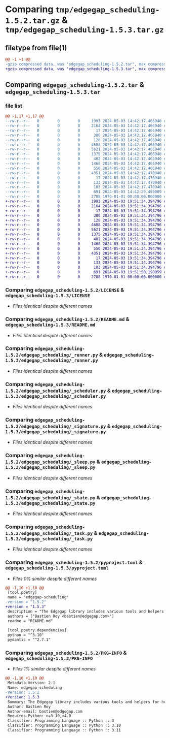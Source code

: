 # Comparing `tmp/edgegap_scheduling-1.5.2.tar.gz` & `tmp/edgegap_scheduling-1.5.3.tar.gz`

## filetype from file(1)

```diff
@@ -1 +1 @@
-gzip compressed data, was "edgegap_scheduling-1.5.2.tar", max compression
+gzip compressed data, was "edgegap_scheduling-1.5.3.tar", max compression
```

## Comparing `edgegap_scheduling-1.5.2.tar` & `edgegap_scheduling-1.5.3.tar`

### file list

```diff
@@ -1,17 +1,17 @@
--rw-r--r--   0        0        0     1993 2024-05-03 14:42:17.466940 edgegap_scheduling-1.5.2/LICENSE
--rw-r--r--   0        0        0     2164 2024-05-03 14:42:17.466940 edgegap_scheduling-1.5.2/README.md
--rw-r--r--   0        0        0       17 2024-05-03 14:42:17.466940 edgegap_scheduling-1.5.2/edgegap_scheduling/BUILD
--rw-r--r--   0        0        0      380 2024-05-03 14:42:17.466940 edgegap_scheduling-1.5.2/edgegap_scheduling/__init__.py
--rw-r--r--   0        0        0      128 2024-05-03 14:42:17.466940 edgegap_scheduling-1.5.2/edgegap_scheduling/_depends.py
--rw-r--r--   0        0        0     4688 2024-05-03 14:42:17.466940 edgegap_scheduling-1.5.2/edgegap_scheduling/_runner.py
--rw-r--r--   0        0        0     5621 2024-05-03 14:42:17.466940 edgegap_scheduling-1.5.2/edgegap_scheduling/_scheduler.py
--rw-r--r--   0        0        0     1375 2024-05-03 14:42:17.466940 edgegap_scheduling-1.5.2/edgegap_scheduling/_signature.py
--rw-r--r--   0        0        0      482 2024-05-03 14:42:17.466940 edgegap_scheduling-1.5.2/edgegap_scheduling/_singleton.py
--rw-r--r--   0        0        0     1468 2024-05-03 14:42:17.466940 edgegap_scheduling-1.5.2/edgegap_scheduling/_sleep.py
--rw-r--r--   0        0        0      550 2024-05-03 14:42:17.466940 edgegap_scheduling-1.5.2/edgegap_scheduling/_state.py
--rw-r--r--   0        0        0     4351 2024-05-03 14:42:17.470940 edgegap_scheduling-1.5.2/edgegap_scheduling/_task.py
--rw-r--r--   0        0        0       17 2024-05-03 14:42:17.470940 edgegap_scheduling-1.5.2/edgegap_scheduling/errors/BUILD
--rw-r--r--   0        0        0      133 2024-05-03 14:42:17.470940 edgegap_scheduling-1.5.2/edgegap_scheduling/errors/__init__.py
--rw-r--r--   0        0        0      103 2024-05-03 14:42:17.470940 edgegap_scheduling-1.5.2/edgegap_scheduling/errors/_errors.py
--rw-r--r--   0        0        0      691 2024-05-03 14:42:29.459009 edgegap_scheduling-1.5.2/pyproject.toml
--rw-r--r--   0        0        0     2788 1970-01-01 00:00:00.000000 edgegap_scheduling-1.5.2/PKG-INFO
+-rw-r--r--   0        0        0     1993 2024-05-03 19:51:34.394796 edgegap_scheduling-1.5.3/LICENSE
+-rw-r--r--   0        0        0     2164 2024-05-03 19:51:34.394796 edgegap_scheduling-1.5.3/README.md
+-rw-r--r--   0        0        0       17 2024-05-03 19:51:34.394796 edgegap_scheduling-1.5.3/edgegap_scheduling/BUILD
+-rw-r--r--   0        0        0      380 2024-05-03 19:51:34.394796 edgegap_scheduling-1.5.3/edgegap_scheduling/__init__.py
+-rw-r--r--   0        0        0      128 2024-05-03 19:51:34.394796 edgegap_scheduling-1.5.3/edgegap_scheduling/_depends.py
+-rw-r--r--   0        0        0     4688 2024-05-03 19:51:34.394796 edgegap_scheduling-1.5.3/edgegap_scheduling/_runner.py
+-rw-r--r--   0        0        0     5621 2024-05-03 19:51:34.394796 edgegap_scheduling-1.5.3/edgegap_scheduling/_scheduler.py
+-rw-r--r--   0        0        0     1375 2024-05-03 19:51:34.394796 edgegap_scheduling-1.5.3/edgegap_scheduling/_signature.py
+-rw-r--r--   0        0        0      482 2024-05-03 19:51:34.394796 edgegap_scheduling-1.5.3/edgegap_scheduling/_singleton.py
+-rw-r--r--   0        0        0     1468 2024-05-03 19:51:34.394796 edgegap_scheduling-1.5.3/edgegap_scheduling/_sleep.py
+-rw-r--r--   0        0        0      550 2024-05-03 19:51:34.394796 edgegap_scheduling-1.5.3/edgegap_scheduling/_state.py
+-rw-r--r--   0        0        0     4351 2024-05-03 19:51:34.394796 edgegap_scheduling-1.5.3/edgegap_scheduling/_task.py
+-rw-r--r--   0        0        0       17 2024-05-03 19:51:34.394796 edgegap_scheduling-1.5.3/edgegap_scheduling/errors/BUILD
+-rw-r--r--   0        0        0      133 2024-05-03 19:51:34.394796 edgegap_scheduling-1.5.3/edgegap_scheduling/errors/__init__.py
+-rw-r--r--   0        0        0      103 2024-05-03 19:51:34.394796 edgegap_scheduling-1.5.3/edgegap_scheduling/errors/_errors.py
+-rw-r--r--   0        0        0      691 2024-05-03 19:51:50.198959 edgegap_scheduling-1.5.3/pyproject.toml
+-rw-r--r--   0        0        0     2788 1970-01-01 00:00:00.000000 edgegap_scheduling-1.5.3/PKG-INFO
```

### Comparing `edgegap_scheduling-1.5.2/LICENSE` & `edgegap_scheduling-1.5.3/LICENSE`

 * *Files identical despite different names*

### Comparing `edgegap_scheduling-1.5.2/README.md` & `edgegap_scheduling-1.5.3/README.md`

 * *Files identical despite different names*

### Comparing `edgegap_scheduling-1.5.2/edgegap_scheduling/_runner.py` & `edgegap_scheduling-1.5.3/edgegap_scheduling/_runner.py`

 * *Files identical despite different names*

### Comparing `edgegap_scheduling-1.5.2/edgegap_scheduling/_scheduler.py` & `edgegap_scheduling-1.5.3/edgegap_scheduling/_scheduler.py`

 * *Files identical despite different names*

### Comparing `edgegap_scheduling-1.5.2/edgegap_scheduling/_signature.py` & `edgegap_scheduling-1.5.3/edgegap_scheduling/_signature.py`

 * *Files identical despite different names*

### Comparing `edgegap_scheduling-1.5.2/edgegap_scheduling/_sleep.py` & `edgegap_scheduling-1.5.3/edgegap_scheduling/_sleep.py`

 * *Files identical despite different names*

### Comparing `edgegap_scheduling-1.5.2/edgegap_scheduling/_state.py` & `edgegap_scheduling-1.5.3/edgegap_scheduling/_state.py`

 * *Files identical despite different names*

### Comparing `edgegap_scheduling-1.5.2/edgegap_scheduling/_task.py` & `edgegap_scheduling-1.5.3/edgegap_scheduling/_task.py`

 * *Files identical despite different names*

### Comparing `edgegap_scheduling-1.5.2/pyproject.toml` & `edgegap_scheduling-1.5.3/pyproject.toml`

 * *Files 0% similar despite different names*

```diff
@@ -1,10 +1,10 @@
 [tool.poetry]
 name = "edgegap-scheduling"
-version = "1.5.2"
+version = "1.5.3"
 description = "The Edgegap library includes various tools and helpers for helping with Scheduling Task. It is designed for use within the Edgegap organization."
 authors = ["Bastien Roy <bastien@edgegap.com>"]
 readme = "README.md"
 
 [tool.poetry.dependencies]
 python = "^3.10"
 pydantic = "^2.7.1"
```

### Comparing `edgegap_scheduling-1.5.2/PKG-INFO` & `edgegap_scheduling-1.5.3/PKG-INFO`

 * *Files 1% similar despite different names*

```diff
@@ -1,10 +1,10 @@
 Metadata-Version: 2.1
 Name: edgegap-scheduling
-Version: 1.5.2
+Version: 1.5.3
 Summary: The Edgegap library includes various tools and helpers for helping with Scheduling Task. It is designed for use within the Edgegap organization.
 Author: Bastien Roy
 Author-email: bastien@edgegap.com
 Requires-Python: >=3.10,<4.0
 Classifier: Programming Language :: Python :: 3
 Classifier: Programming Language :: Python :: 3.10
 Classifier: Programming Language :: Python :: 3.11
```

